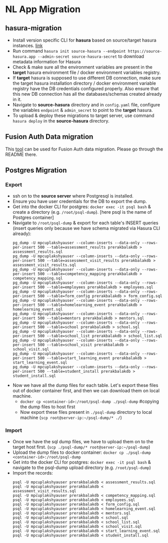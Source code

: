 # NL App Migration

## hasura-migration
- Install version specific CLI for **hasura** based on source/target hasura instances. [link](https://hasura.io/docs/latest/hasura-cli/install-hasura-cli/)
- Run command `hasura init source-hasura --endpoint https://source-hasura.app --admin-secret source-hasura-secret` to download metadata information for Hasura
- Check & make sure all the environment variables are present in the **target** hasura environment file / docker environment variables registry.
- If **target** hasura is supposed to use different DB connection, make sure the target hasura installation directory / docker environment variable registry have the DB credentials configured properly. Also ensure that this new DB connection has all the databases/schemas created already in it.
- Navigate to **source-hasura** directory and in `config.yaml` file, configure the variables `endpoint` & `admin_secret` to point to the **target** hasura.
- To upload & deploy these migrations to target server, use command `hasura deploy` in the **source-hasura** directory.

## Fusion Auth Data migration
This [tool](https://github.com/choxx/fa-scripts) can be used for Fusion Auth data migration. Please go through the README there.

## Postgres Migration
### Export
- ssh on to the **source server** where Postgresql is installed.
- Ensure you have user credentials for the DB to export the dump.
- Get into the docker CLI for postgres: `docker exec -it psql bash` & create a directory (e.g. `/root/psql-dump`). [here psql is the name of Postgres container]
- Navigate to `/root/psql-dump` & export for each table's INSERT queries (insert queries only because we have schema migrated via Hasura CLI already):
  ```
  pg_dump -U mpcuplakshyauser --column-inserts --data-only --rows-per-insert 500 --table=assessment_results prerakbalakdb > assessment_results.sql
  pg_dump -U mpcuplakshyauser --column-inserts --data-only --rows-per-insert 500 --table=assessment_visit_results prerakbalakdb > assessment_visit_results.sql
  pg_dump -U mpcuplakshyauser --column-inserts --data-only --rows-per-insert 500 --table=competency_mapping prerakbalakdb > competency_mapping.sql
  pg_dump -U mpcuplakshyauser --column-inserts --data-only --rows-per-insert 500 --table=employees prerakbalakdb > employees.sql
  pg_dump -U mpcuplakshyauser --column-inserts --data-only --rows-per-insert 500 --table=form_config prerakbalakdb > form_config.sql
  pg_dump -U mpcuplakshyauser --column-inserts --data-only --rows-per-insert 500 --table=homelearning_event prerakbalakdb > homelearning_event.sql
  pg_dump -U mpcuplakshyauser --column-inserts --data-only --rows-per-insert 500 --table=mentors prerakbalakdb > mentors.sql
  pg_dump -U mpcuplakshyauser --column-inserts --data-only --rows-per-insert 500 --table=school prerakbalakdb > school.sql
  pg_dump -U mpcuplakshyauser --column-inserts --data-only --rows-per-insert 500 --table=school_list prerakbalakdb > school_list.sql
  pg_dump -U mpcuplakshyauser --column-inserts --data-only --rows-per-insert 500 --table=school_visit prerakbalakdb > school_visit.sql
  pg_dump -U mpcuplakshyauser --column-inserts --data-only --rows-per-insert 500 --table=start_learning_event prerakbalakdb > start_learning_event.sql
  pg_dump -U mpcuplakshyauser --column-inserts --data-only --rows-per-insert 500 --table=student_install prerakbalakdb > student_install.sql
  ```
- Now we have all the dump files for each table. Let's export these files out of docker container first, and then we can download them on local machine.
    - `docker cp <container-id>:/root/psql-dump ./psql-dump` #copying the dump files to host first
    - Now export these files present in `./psql-dump` directory to local machine (`scp root@server-ip:~/psql-dump/* ./`)

### Import
- Once we have the sql dump files, we have to upload them on to the target host first. (`scp ./psql-dump/* root@server-ip:~/psql-dump`)
- Upload the dump files to docker container: `docker cp ./psql-dump <container-id>:/root/psql-dump`
- Get into the docker CLI for postgres: `docker exec -it psql bash` & navigate to the psql-dump upload directory (e.g. `/root/psql-dump`)
- Import the records:
  ```
  psql -U mpcuplakshyauser prerakbalakdb < assessment_results.sql
  psql -U mpcuplakshyauser prerakbalakdb < assessment_visit_results.sql
  psql -U mpcuplakshyauser prerakbalakdb < competency_mapping.sql
  psql -U mpcuplakshyauser prerakbalakdb < employees.sql
  psql -U mpcuplakshyauser prerakbalakdb < form_config.sql
  psql -U mpcuplakshyauser prerakbalakdb < homelearning_event.sql
  psql -U mpcuplakshyauser prerakbalakdb < mentors.sql
  psql -U mpcuplakshyauser prerakbalakdb < school.sql
  psql -U mpcuplakshyauser prerakbalakdb < school_list.sql
  psql -U mpcuplakshyauser prerakbalakdb < school_visit.sql
  psql -U mpcuplakshyauser prerakbalakdb < start_learning_event.sql
  psql -U mpcuplakshyauser prerakbalakdb < student_install.sql
  ```